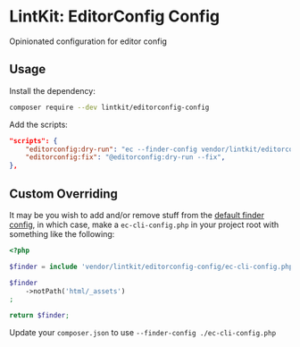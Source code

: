 # LintKit: EditorConfig Config

Opinionated configuration for editor config

## Usage

Install the dependency:

```bash
composer require --dev lintkit/editorconfig-config
```

Add the scripts:

```json
"scripts": {
    "editorconfig:dry-run": "ec --finder-config vendor/lintkit/editorconfig-config/ec-cli-config.php",
    "editorconfig:fix": "@editorconfig:dry-run --fix",
},
```

## Custom Overriding

It may be you wish to add and/or remove stuff from the [default finder config](./ec-cli-config.php), in which case, make a `ec-cli-config.php` in your project root with something like the following:

```php
<?php

$finder = include 'vendor/lintkit/editorconfig-config/ec-cli-config.php';

$finder
    ->notPath('html/_assets')
;

return $finder;
```

Update your `composer.json` to use `--finder-config ./ec-cli-config.php`